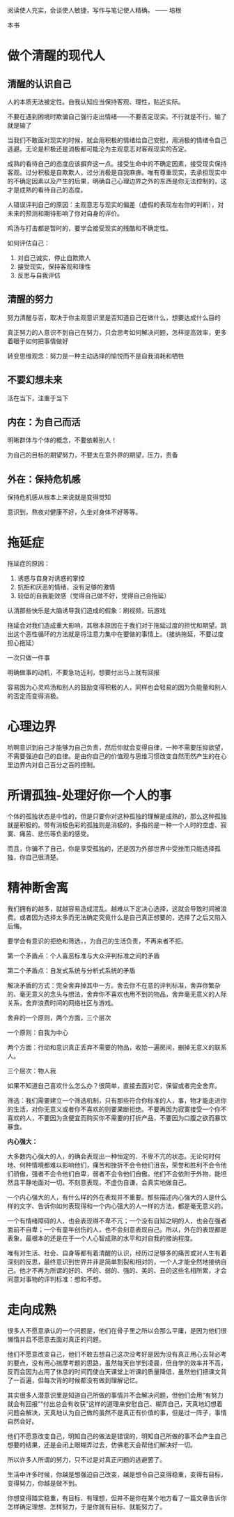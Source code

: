 阅读使人充实，会谈使人敏捷，写作与笔记使人精确。 —— 培根

本书

# 做个清醒的现代人

## 清醒的认识自己

人的本质无法被定性。自我认知应当保持客观、理性，贴近实际。

不要在遇到困境时欺骗自己强行走出情绪——不要否定现实。不行就是不行，输了就是输了

当我们不敢面对现实的时候，就会用积极的情绪给自己安慰，用消极的情绪令自己逃避。无论是积极还是消极都可能沦为主观意志对客观现实的否定。

成熟的看待自己的态度应该摒弃这一点。接受生命中的不确定因素，接受现实保持客观。过分积极是自欺欺人，过分消极是自我麻痹。唯有尊重现实，去承担现实中的不确定因素以及产生的后果，明确自己心理边界之外的东西是你无法控制的，这才是成熟的看待自己的态度。

人错误评判自己的原因：主观意志与现实的偏差（虚假的表现左右你的判断），对未来的预测和期待影响了你对自身的评价。

鸡汤与打击都是暂时的，要学会接受现实的残酷和不确定性。

如何评估自己：

1. 对自己诚实，停止自欺欺人
2. 接受现实，保持客观和理性
3. 反思与自我评估

## 清醒的努力

努力清醒与否，取决于你主观意识里是否知道自己在做什么，想要达成什么目的

真正努力的人意识不到自己在努力，只会思考如何解决问题，怎样提高效率，更多着眼于如何把事情做好

转变思维观念：努力是一种主动选择的愉悦而不是自我消耗和牺牲

## 不要幻想未来

活在当下，注重于当下

## 内在：为自己而活

明晰群体与个体的概念，不要依赖别人！

为自己的目标的期望努力，不要太在意外界的期望，压力，责备

## 外在：保持危机感

保持危机感从根本上来说就是变得觉知

意识到，熬夜对健康不好，久坐对身体不好等等。

# 拖延症

拖延症的原因：

1. 诱惑与自身对诱惑的掌控
2. 抗拒和厌恶的情绪，没有足够的激情
3. 较低的自我能效感（觉得自己做不好，觉得自己会拖延）

认清那些快乐是大脑诱导我们造成的假象：刷视频，玩游戏

拖延会对我们造成重大影响，其根本原因在于我们对于拖延过度的担忧和期望。跳出这个恶性循环的方法就是将注意力集中在要做的事情上。（接纳拖延，不要过度担心拖延）

一次只做一件事

明确做事的动机，不要急功近利，想要付出马上就有回报

容易因为心灵鸡汤和别人的鼓励变得积极的人，同样也会轻易的因为负能量和别人的否定而变得消极。

# 心理边界

哟啊意识到自己才能够为自己负责，然后你就会变得自律，一种不需要压抑欲望，不需要强迫自己的自律。是由你自己的价值观与思维习惯改变自然而然产生的在心里边界内对自己百分之百的控制。

# 所谓孤独-处理好你一个人的事

个体的孤独状态是中性的，但是只要你对这种孤独的理解是成熟的，那么这种孤独就是积极的。带有消极色彩的孤独则是消极的，多指的是一种一个人时的空虚、寂寞、痛苦、悲伤等负面的感受。

而且，你骗不了自己，你是享受孤独的，还是因为外部世界中受挫而只能选择孤独，你自己很清楚。

# 精神断舍离

我们拥有的越多，就越容易造成混乱。越难以下定决心选择，这就会导致时间被浪费。或者因为选择太多而无法确定究竟什么是自己真正想要的，选择了之后又陷入后悔。

要学会有意识的拒绝和筛选，，为自己的生活负责，不再来者不拒。

第一个矛盾点：个人喜恶标准与大众评判标准之间的矛盾

第二个矛盾点：自发式系统与分析式系统的矛盾

解决矛盾的方式：完全舍弃掉其中一方。舍去你不在意的评判标准，舍弃你繁杂的、毫无意义的念头与想法，舍弃你不喜欢也用不到的物品，舍弃毫无意义的人际关系，舍弃浪费时间的网络社区与游戏。

舍弃的一个原则，两个方面，三个层次

一个原则：自我为中心

两个方面：行动和意识真正丢弃不需要的物品，收拾一遍房间，删掉无意义的联系人。

三个层次：物人我

如果不知道自己喜欢什么怎么办？很简单，直接去面对它，保留或者完全舍弃。

筛选：我们需要建立一个筛选机制，只有那些符合你标准的人，事，物才能走进你的生活，对你无意义或者你不喜欢的则要果断拒绝。不要再因为寂寞接受一个你不喜欢的人，不要因为贪便宜而购买你不需要的打折产品，不要因为口腹之欲而暴饮暴食。

**内心强大：**

大多数内心强大的人，的确会表现出一种恒定的、不卑不亢的状态。无论何时何地、何种情境都难以影响他们，痛苦和挫折不会令他们沮丧，荣誉和胜利不会令他们骄傲，强者不会令他们自卑，弱者不会令他们自傲。他们不会依附于外物，能坦然且平静地面对一切。不刻意表现，不虚伪自谦，会真实地做自己。

一个内心强大的人，有什么样的外在表现并不重要。那些描述内心强大的人是什么样的文字、告诉你如何表现得和一个内心强大的人一样的方法，都是毫无意义的。

一个有情绪障碍的人，也会表现得不卑不亢；一个没有自知之明的人，也会在强者面前不自卑；一个有童年创伤的人，也不会刻意表现自己。所以，外在的表现都是表象，最根本的还是在于一个人心智成熟的水平和对自我的接纳程度。

唯有对生活、社会、自身等都有着清醒的认识，经历过足够多的痛苦或对人生有着深刻的反思，最终意识到世界并非是简单割裂和相对的，一个人才能全然地接纳自己。他才不再为所谓的好的、坏的、弱的、强的、美的、丑的这些名相所累，才会同意对事物的评判标准：想和不想。

# 走向成熟

很多人不愿意承认的一个问题是，他们在骨子里之所以会那么平庸，是因为他们很懒惰并且不愿意去面对真正的问题。

他们不愿意改变自己，他们不敢去想自己这次没考好是因为没有真正用心去背必考的要点，没有用心揣摩考题的思路，虽然每天自学到凌晨，但自学的效率并不高，反而会因为占用了休息的时间而使白天课堂上听课的质量降低，虽然他们把课文背了一百遍，但每次背的时候都没有做到理解记忆。

其实很多人潜意识里是知道自己所做的事情并不会解决问题，但他们会用“有努力就会有回报”“付出总会有收获”这样的道理来安慰自己、糊弄自己，天真地幻想着问题会解决，天真地认为自己做的虽然不是真正有价值的事，但是过一阵子，事情自然会好。

他们不愿意改变自己，明知自己的做法是错误的，明知自己所做的事不会产生自己想要的结果，还是会闭上眼糊弄过去，仿佛老天会帮他们解决好一切。

所以许多人所谓的努力，只不过是对真正问题的逃避罢了。

生活中许多时候，你越是想强迫自己改变，越是想令自己变得稳重，变得有目标，变得努力，你越是做不到。

你想变得踏实稳重，有目标、有理想，但并不是你在某个地方看了一篇文章告诉你怎样确定理想、怎样努力，于是你就有目标、就能努力了。
